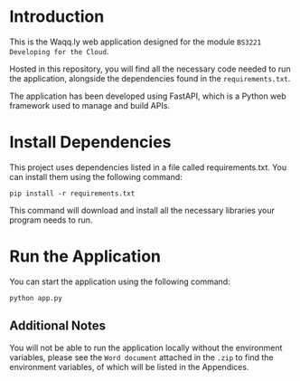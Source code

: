 # Introduction 
This is the Waqq.ly web application designed for the module `BS3221 Developing for the Cloud`.

Hosted in this repository, you will find all the necessary code needed to run the application, alongside the dependencies found in the `requirements.txt`.

The application has been developed using FastAPI, which is a Python web framework used to manage and build APIs.

# Install Dependencies

This project uses dependencies listed in a file called requirements.txt.  You can install them using the following command:

`pip install -r requirements.txt`

This command will download and install all the necessary libraries your program needs to run.

# Run the Application

You can start the application using the following command:

`python app.py`

## Additional Notes

You will not be able to run the application locally without the environment variables, please see the `Word document` attached in the `.zip` to find the environment variables, of which will be listed in the Appendices.
